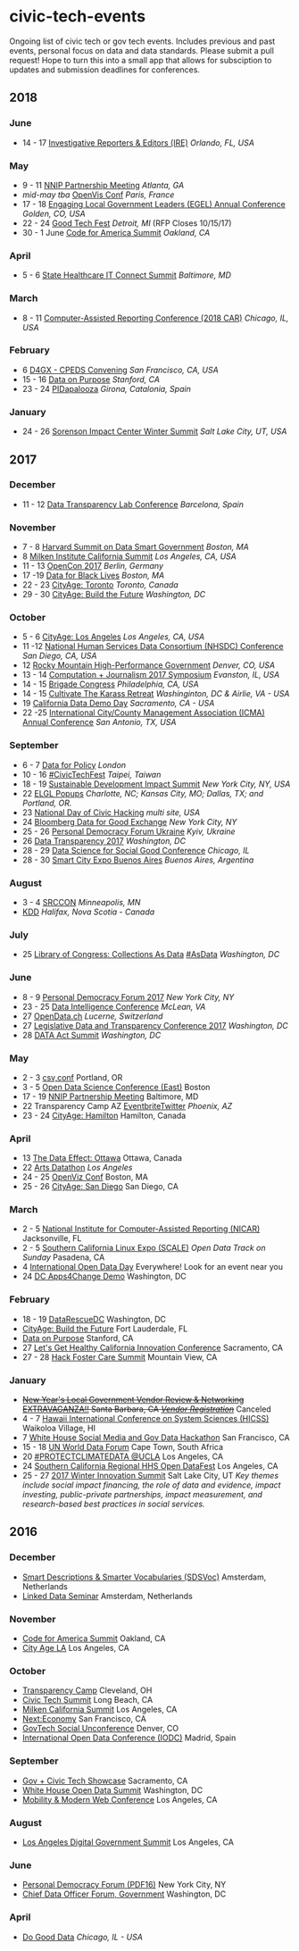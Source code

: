 # civic-tech-events
Ongoing list of civic tech or gov tech events. Includes previous and past events, personal focus on data and data standards. Please submit a pull request! Hope to turn this into a small app that allows for subsciption to updates and submission deadlines for conferences.
            
## 2018

### June 

+ 14 - 17 [Investigative Reporters & Editors (IRE)](https://www.ire.org/events-and-training/event/3190/) _Orlando, FL, USA_

### May

+ 9 - 11 [NNIP Partnership Meeting](https://www.neighborhoodindicators.org/activities/meetings) _Atlanta, GA_
+ _mid-may tba_ [OpenVis Conf](https://twitter.com/openvisconf) _Paris, France_
+ 17 - 18 [Engaging Local Government Leaders (EGEL) Annual Conference](http://elgl.org/2017/09/22/elgl18/) _Golden, CO, USA_
+ 22 - 24 [Good Tech Fest](https://www.goodtechfest.com/) _Detroit, MI_ (RFP Closes 10/15/17) 
+ 30 - 1 June [Code for America Summit](http://www.govexec.com/sponsor-content/code-america-summit-2018/) _Oakland, CA_

### April 

+ 5 - 6 [State Healthcare IT Connect Summit](http://www.healthcareitconnect.com/2018-state-healthcare-it-connect-summit/) _Baltimore, MD_

### March

+ 8 - 11 [Computer-Assisted Reporting Conference (2018 CAR)](https://www.ire.org/events-and-training/event/3189/) _Chicago, IL, USA_

### February

+ 6 [D4GX - CPEDS Convening](https://www.bloomberg.com/company/d4gx/) _San Francisco, CA, USA_
+ 15 - 16 [Data on Purpose](http://www.ssirdata.org/) _Stanford, CA_
+ 23 - 24 [PIDapalooza](https://pidapalooza.org/) _Girona, Catalonia, Spain_

### January

+ 24 - 26 [Sorenson Impact Center Winter Summit](http://sorensonimpact.com/winter-innovation-summit-2018-entrance/) _Salt Lake City, UT, USA_

## 2017

### December

+ 11 - 12 [Data Transparency Lab Conference](http://datatransparencylab.org/) _Barcelona, Spain_
### November

+ 7 - 8 [Harvard Summit on Data Smart Government](http://datasmart.ash.harvard.edu/news/article/save-the-date-the-harvard-summit-on-data-smart-government-1090) _Boston, MA_
+ 8 [Milken Institute California Summit](http://www.milkeninstitute.org/events/conferences/summit/california-summit-2017/) _Los Angeles, CA, USA_
+ 11 - 13 [OpenCon 2017](http://www.opencon2017.org/) _Berlin, Germany_
+ 17 -19 [Data for Black Lives](http://d4bl.org/conference.html) _Boston, MA_
+ 22 - 23 [CityAge: Toronto](http://cityage.org/toronto) _Toronto, Canada_
+ 29 - 30 [CityAge: Build the Future](http://cityage.org/washington/) _Washington, DC_


### October

+ 5 - 6 [CityAge: Los Angeles](http://cityage.org/los-angeles/) _Los Angeles, CA, USA_
+ 11 -12 [National Human Services Data Consortium (NHSDC) Conference](http://www.nhsdc.org/) _San Diego, CA, USA_
+ 12 [Rocky Mountain High-Performance Government](http://elgl.org/2017/09/25/rocky-mountain-high-performance-government-one-day-conference/) _Denver, CO, USA_ 
+ 13 - 14 [Computation + Journalism 2017 Symposium](http://cj2017.northwestern.edu/) _Evanston, IL, USA_
+ 14 - 15 [Brigade Congress](https://cfabrigade.splashthat.com/) _Philadelphia, CA, USA_
+ 14 - 15 [Cultivate The Karass Retreat](https://cultivatethekarass2017.splashthat.com/) _Washinginton, DC & Airlie, VA - USA_
+ 19 [California Data Demo Day](https://www.datacoalition.org/california-data-demo-day-2017/) _Sacramento, CA - USA_
+ 22 -25 [International City/County Management Association (ICMA) Annual Conference](https://icma.org/icma-annual-conference) _San Antonio, TX, USA_

### September

+ 6 - 7 [Data for Policy](http://dataforpolicy.org/) _London_
+ 10 - 16 [#CivicTechFest](http://civictechfest.org/) _Taipei, Taiwan_
+ 18 - 19 [Sustainable Development Impact Summit](https://www.weforum.org/events/sustainable-development-impact-summit-2017) _New York City, NY, USA_
+ 22 [ELGL Popups](http://elgl.org/elglpopups/) _Charlotte, NC; Kansas City, MO; Dallas, TX; and Portland, OR._
+ 23 [National Day of Civic Hacking](https://www.codeforamerica.org/events/national-day-of-civic-hacking-2017) _multi site, USA_
+ 24 [Bloomberg Data for Good Exchange](https://www.bloomberg.com/company/d4gx/) _New York City, NY_
+ 25 - 26 [Personal Democracy Forum Ukraine](https://pdfukraine.org/en/home-page/) _Kyiv, Ukraine_
+ 26 [Data Transparency 2017](https://www.eventbrite.com/e/data-transparency-2017-tickets-32659723111) _Washington, DC_
+ 28 - 29 [Data Science for Social Good Conference](https://dssg.uchicago.edu/data-science-for-social-good-conference-2017/) _Chicago, IL_
+ 28 - 30 [Smart City Expo Buenos Aires](http://smartcityexpobuenosaires.com/) _Buenos Aires, Argentina_

### August

+ 3 - 4 [SRCCON](https://srccon.org/) _Minneapolis, MN_
+ [KDD](http://www.kdd.org/kdd2017/) _Halifax, Nova Scotia - Canada_

### July

+ 25 [Library of Congress: Collections As Data](http://digitalpreservation.gov/meetings/asdata/impact.html) [#AsData](https://twitter.com/hashtag/asdata) _Washington, DC_

### June

+ 8 - 9 [Personal Democracy Forum 2017](https://personaldemocracy.com/conference) _New York City, NY_
+ 23 - 25 [Data Intelligence Conference](http://www.data-intelligence.ai/) _McLean, VA_
+ 27 [OpenData.ch](https://opendata.ch/projects/conference-2017/) _Lucerne, Switzerland_
+ 27 [Legislative Data and Transparency Conference 2017](https://cha.house.gov/LDTC17) _Washington, DC_
+ 28 [DATA Act Summit](https://www.datacoalition.org/data-act-summit-data-demo-day-2017/) _Washington, DC_

### May

+ 2 - 3 [csv,conf](https://csvconf.com/) Portland, OR
+ 3 - 5 [Open Data Science Conference (East)](https://www.odsc.com/boston) Boston
+ 17 - 19 [NNIP Partnership Meeting](http://www.neighborhoodindicators.org/activities/meetings) Baltimore, MD
+ 22 Transparency Camp AZ [Eventbrite](https://www.eventbrite.com/e/tcamp-az-tickets-33065756568#)[Twitter](https://twitter.com/hashtag/TCampAZ?src=hash) _Phoenix, AZ_
+ 23 - 24 [CityAge: Hamilton](http://cityage.org/hamilton/) Hamilton, Canada

### April

+ 13 [The Data Effect: Ottawa](http://cityage.org/dataeffect/) Ottawa, Canada
+ 22 [Arts Datathon](http://artsdatathon.org/) _Los Angeles_
+ 24 - 25 [OpenViz Conf](https://openvisconf.com/) Boston, MA
+ 25 - 26 [CityAge: San Diego](http://cityage.org/sandiego/) San Diego, CA

### March 

+ 2 - 5 [National Institute for Computer-Assisted Reporting (NICAR)](http://ire.org/conferences/nicar2017/) Jacksonville, FL
+ 2 - 5 [Southern California Linux Expo (SCALE)](www.socallinuxexpo.org/scale/15x) _Open Data Track on Sunday_ Pasadena, CA
+ 4 [International Open Data Day](http://opendataday.org/) Everywhere! Look for an event near you
+ 24 [DC Apps4Change Demo](https://www.eventbrite.com/e/dc-apps4change-demo-accessing-ideas-for-social-benefit-technology-apps-tickets-32075434488) Washington, DC

### February

+ 18 - 19 [DataRescueDC](https://datarefuge.github.io/datarescue-dc/) Washington, DC
+ [CityAge: Build the Future](http://dmanalytics2.com/click?u=http%3A%2F%2Fcityage.org%2Fflorida&i=2&d=_M515HtKRyKrTjX_4OUwJg&e=vyki.englert%40gmail.com&a=mkceAsllSIeijMWrv9Ew-Q) Fort Lauderdale, FL 
+ [Data on Purpose](http://www.ssirdata.org/) Stanford, CA
+ 27 [Let's Get Healthy California Innovation Conference](http://www.cvent.com/events/2017-health-innovation-conference/event-summary-e20ade65e36d49cdae537bac5b3ab36d.aspx) Sacramento, CA
+ 27 - 28 [Hack Foster Care Summit](https://www.eventbrite.com/e/silicon-valley-hack-foster-care-summit-tickets-31117471194) Mountain View, CA

### January

+ ~~[New Year's Local Government Vendor Review & Networking EXTRAVAGANZA!!](https://www.mmanc.org/event/new-years-local-government-vendor-review-networking-extravaganza/) Santa Barbara, CA _[Vendor Registration](https://www.eventbrite.com/e/vendor-registration-2017-new-years-local-government-vendor-review-networking-extravaganza-tickets-29752244765)_~~ Canceled
+ 4 - 7 [Hawaii International Conference on System Sciences (HICSS)](http://hicss.hawaii.edu/) Waikoloa Village, HI
+ 7 [White House Social Media and Gov Data Hackathon](https://blog.archive.org/2017/01/02/join-us-for-a-white-house-social-media-and-gov-data-hackathon/) San Francisco, CA
+ 15 - 18 [UN World Data Forum](http://undataforum.org/) Cape Town, South Africa
+ 20 [#PROTECTCLIMATEDATA @UCLA](http://www.climatedataprotection.net/) Los Angeles, CA
+ 24 [Southern California Regional HHS Open DataFest](http://go.stewardsofchange.com/Southern-California-Regional-HHS-DataFest_Event-Registration-LP.html) Los Angeles, CA
+ 25 - 27 [2017 Winter Innovation Summit](http://www.innovationsummit2017.com/) Salt Lake City, UT _Key themes include social impact financing, the role of data and evidence, impact investing, public-private partnerships, impact measurement, and research-based best practices in social services._

## 2016

### December

+ [Smart Descriptions & Smarter Vocabularies (SDSVoc)](https://www.w3.org/2016/11/sdsvoc/) Amsterdam, Netherlands
+ [Linked Data Seminar](http://www.pilod.nl/wiki/Linked_Data_Seminar_-_December_2,_2016) Amsterdam, Netherlands

### November

+ [Code for America Summit](https://www.codeforamerica.org/summit) Oakland, CA
+ [City Age LA](http://cityage.org/la) Los Angeles, CA

### October

+ [Transparency Camp](http://sunlightfoundation.com/transparency-camp/past-camps/) Cleveland, OH
+ [Civic Tech Summit](http://innovatelb.com/summit/) Long Beach, CA
+ [Milken California Summit](http://www.milkeninstitute.org/events/conferences/summit/california-summit-2016/) Los Angeles, CA
+ [Next:Economy](http://conferences.oreilly.com/nextcon/economy-us) San Francisco, CA
+ [GovTech Social Unconference](https://www.eventbrite.com/e/govtech-social-unconference-denver-tickets-26355897198) Denver, CO
+ [International Open Data Conference (IODC)](http://opendatacon.org/) Madrid, Spain

### September

+ [Gov + Civic Tech Showcase](http://www.techwire.net/news/sept-22-civic-and-gov-tech-showcase-in-sacramento.html) Sacramento, CA 
+ [White House Open Data Summit](http://www.datafoundation.org/dt-2016#exhibitors) Washington, DC
+ [Mobility & Modern Web Conference](https://mmwcon.org/) Los Angeles, CA

### August

+ [Los Angeles Digital Government Summit](http://www.govtech.com/events/Los-Angeles-Digital-Government-Summit-2016.html) Los Angeles, CA

### June

+ [Personal Democracy Forum (PDF16)](https://personaldemocracy.com/conference) New York City, NY
+ [Chief Data Officer Forum, Government](http://www.chiefdataofficergovernment.com/) Washington, DC

### April
+ [Do Good Data](http://www.dogooddata.com/home) _Chicago, IL - USA_
